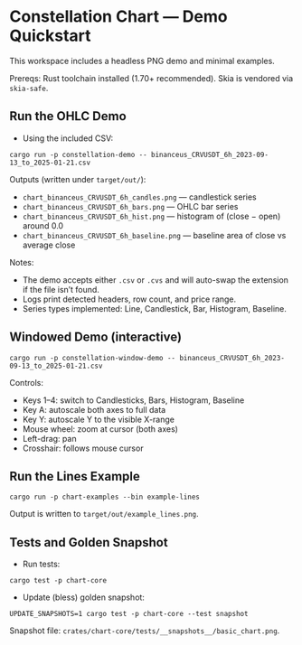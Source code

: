 # Constellation Chart — Demo Quickstart

This workspace includes a headless PNG demo and minimal examples.

Prereqs: Rust toolchain installed (1.70+ recommended). Skia is vendored via `skia-safe`.

## Run the OHLC Demo

- Using the included CSV:

```
cargo run -p constellation-demo -- binanceus_CRVUSDT_6h_2023-09-13_to_2025-01-21.csv
```

Outputs (written under `target/out/`):

- `chart_binanceus_CRVUSDT_6h_candles.png` — candlestick series
- `chart_binanceus_CRVUSDT_6h_bars.png` — OHLC bar series
- `chart_binanceus_CRVUSDT_6h_hist.png` — histogram of (close − open) around 0.0
- `chart_binanceus_CRVUSDT_6h_baseline.png` — baseline area of close vs average close

 Notes:
 - The demo accepts either `.csv` or `.cvs` and will auto-swap the extension if the file isn’t found.
 - Logs print detected headers, row count, and price range.
 - Series types implemented: Line, Candlestick, Bar, Histogram, Baseline.

## Windowed Demo (interactive)

```
cargo run -p constellation-window-demo -- binanceus_CRVUSDT_6h_2023-09-13_to_2025-01-21.csv
```

Controls:
- Keys 1–4: switch to Candlesticks, Bars, Histogram, Baseline
- Key A: autoscale both axes to full data
- Key Y: autoscale Y to the visible X-range
- Mouse wheel: zoom at cursor (both axes)
- Left-drag: pan
- Crosshair: follows mouse cursor

## Run the Lines Example

```
cargo run -p chart-examples --bin example-lines
```

Output is written to `target/out/example_lines.png`.

## Tests and Golden Snapshot

- Run tests:

```
cargo test -p chart-core
```

- Update (bless) golden snapshot:

```
UPDATE_SNAPSHOTS=1 cargo test -p chart-core --test snapshot
```

Snapshot file: `crates/chart-core/tests/__snapshots__/basic_chart.png`.
